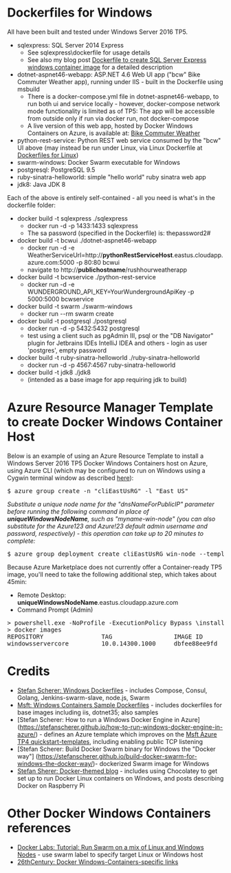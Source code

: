 # Dockerfiles for Windows

All have been built and tested under Windows Server 2016 TP5. 

* sqlexpress: SQL Server 2014 Express
  * See sqlexpress\dockerfile for usage details
  * See also my blog post [Dockerfile to create SQL Server Express windows container image](http://26thcentury.com/2016/01/03/dockerfile-to-create-sql-server-express-windows-container-image/) for a detailed description
* dotnet-aspnet46-webapp: ASP.NET 4.6 Web UI app ("bcw" Bike Commuter Weather app), running under IIS - built in the Dockerfile using msbuild
  * There is a docker-compose.yml file in dotnet-aspnet46-webapp, to run both ui and service locally - however, docker-compose network mode functionality is limited as of TP5: The app will be accessible from outside only if run via docker run, not docker-compose
  * A live version of this web app, hosted by Docker Windows Containers on Azure, is available at: [Bike Commuter Weather](http://bcw.eastus.cloudapp.azure.com/rushhourweatherapp/)
* python-rest-service: Python REST web service consumed by the "bcw" UI above (may instead be run under Linux, via Linux Dockerfile at [Dockerfiles for Linux](https://github.com/bucrogers/Dockerfiles-for-Linux))
* swarm-windows: Docker Swarm executable for Windows
* postgresql: PostgreSQL 9.5
* ruby-sinatra-helloworld: simple "hello world" ruby sinatra web app
* jdk8: Java JDK 8

Each of the above is entirely self-contained - all you need is what's in the dockerfile folder:
* docker build -t sqlexpress ./sqlexpress
  * docker run -d -p 1433:1433 sqlexpress
  * The sa password (specified in the Dockerfile) is: thepassword2#
* docker build -t bcwui ./dotnet-aspnet46-webapp
  * docker run -d -e WeatherServiceUrl=http://**pythonRestServiceHost**.eastus.cloudapp.azure.com:5000 -p 80:80 bcwui
  * navigate to http://**publichostname**/rushhourweatherapp
* docker build -t bcwservice ./python-rest-service
  * docker run -d -e WUNDERGROUND_API_KEY=YourWundergroundApiKey -p 5000:5000 bcwservice
* docker build -t swarm ./swarm-windows
  * docker run --rm swarm create
* docker build -t postgresql ./postgresql
  * docker run -d -p 5432:5432 postgresql
  * test using a client such as pgAdmin III, psql or the "DB Navigator" plugin for Jetbrains IDEs IntelliJ IDEA and others - login as user 'postgres', empty password
* docker build -t ruby-sinatra-helloworld ./ruby-sinatra-helloworld
  * docker run -d -p 4567:4567 ruby-sinatra-helloworld
* docker build -t jdk8 ./jdk8
  * (intended as a base image for app requiring jdk to build)

# Azure Resource Manager Template to create Docker Windows Container Host

Below is an example of using an Azure Resource Template to install a Windows 
Server 2016 TP5 Docker Windows Containers host on Azure, using Azure CLI
(which may be configured to run on Windows using a Cygwin terminal window 
as described [here](https://github.com/docker/labs/blob/master/windows/dotnet-linux-het/readme.md)):

<pre>
$ azure group create -n "cliEastUsRG" -l "East US"
</pre>

_Substitute a unique node name for the "dnsNameForPublicIP" 
parameter before running the following command in place of
**uniqueWindowsNodeName**, such as "myname-win-node" (you can also substitute
for the Azure123 and Azure!23 default admin username and password, respectively) - 
this operation can take up to 20 minutes to complete:_

<pre>
$ azure group deployment create cliEastUsRG win-node --template-uri https://raw.githubusercontent.com/bucrogers/Dockerfiles-for-windows/master/dotnet-aspnet46-webapp/azuredeploy.json -p '{"adminUsername": {"value": "Azure123"}, "adminPassword": {"value": "Azure!23"}, "dnsNameForPublicIP": {"value": "<b>uniqueWindowsNodeName</b>"}, "VMName": {"value": "win-node"},"location": {"value": "East US"}}'
</pre>

Because Azure Marketplace does not currently offer a Container-ready TP5 image,
you'll need to take the following additional step, which takes about 45min:

* Remote Desktop: **uniqueWindowsNodeName**.eastus.cloudapp.azure.com
* Command Prompt (Admin)

<pre>
> powershell.exe -NoProfile -ExecutionPolicy Bypass \install-containerhost
> docker images
REPOSITORY                TAG                 IMAGE ID            CREATED             SIZE
windowsservercore         10.0.14300.1000     dbfee88ee9fd        5 weeks ago         9.344 GB
</pre>

# Credits
* [Stefan Scherer: Windows Dockerfiles](https://github.com/StefanScherer/dockerfiles-windows) - includes Compose, Consul, Golang, Jenkins-swarm-slave, node.js, Swarm <br />
* [Msft: Windows Containers Sample Dockerfiles](https://github.com/Microsoft/Virtualization-Documentation/tree/master/windows-container-samples) - includes dockerfiles for base images including iis, dotnet35; also samples
* [Stefan Scherer: How to run a Windows Docker Engine in Azure]
(https://stefanscherer.github.io/how-to-run-windows-docker-engine-in-azure/) - defines an Azure template which improves on the 
[Msft Azure TP4 quickstart-templates](https://github.com/Azure/azure-quickstart-templates), including enabling public TCP listening<br />
* [Stefan Scherer: Build Docker Swarm binary for Windows the "Docker way"]
(https://stefanscherer.github.io/build-docker-swarm-for-windows-the-docker-way/)- dockerized Swarm image for Windows<br />
* [Stefan Sherer: Docker-themed blog](https://stefanscherer.github.io/) - includes using Chocolatey to get set up to run Docker Linux containers on Windows, and posts describing Docker on Raspberry Pi<br />

# Other Docker Windows Containers references
* [Docker Labs: Tutorial: Run Swarm on a mix of Linux and Windows Nodes](https://github.com/docker/labs/blob/master/windows/dotnet-linux-het/readme.md) - use swarm label to specify target Linux or Windows host
* [26thCentury: Docker Windows-Containers-specific links](https://26thcentury.com/reading-list-devops-build-test-deploy-automation-monitoring/#dockerWindowsContainersSpecific)

